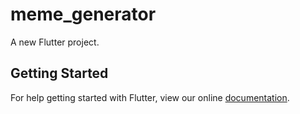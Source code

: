 # meme_generator

A new Flutter project.

## Getting Started

For help getting started with Flutter, view our online
[documentation](https://flutter.io/).
